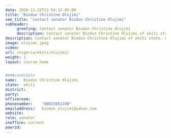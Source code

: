 ```yaml
---
date: 2020-11-22T11:54:12-05:00
title: "Biodun Christine Olujimi"
seo_title: "contact senator Biodun Christine Olujimi"
subheader:
     greeting: Contact senator Biodun Christine Olujimi 
     description: Contact senator Biodun Christine Olujimi of ekiti state. Contact information for Biodun Christine Olujimi includes email address, phone number, and mailing address.
description: Contact senator Biodun Christine Olujimi of ekiti state. Contact information for Biodun Christine Olujimi includes email address, phone number, and mailing address.
image: olujimi.jpeg
video: 
url: /nigeria/ekiti/olujimi/
weight: 1
layout: course_home


####candidate
name:	Biodun Christine Olujimi
state:	ekiti
district: 
party:	
officeroom:	
phonenumber:	"08023051100"
emailaddress:	biodun_olujimi@yahoo.com
website:	
role: senator
inoffice: current
powrid: 
---
```


